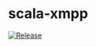 # scala-xmpp

[![Release](https://img.shields.io/github/release/lolboxen/scala-xmpp.svg?label=JitPack%20Maven)](https://jitpack.io/#lolboxen/scala-xmpp/1.0.3)